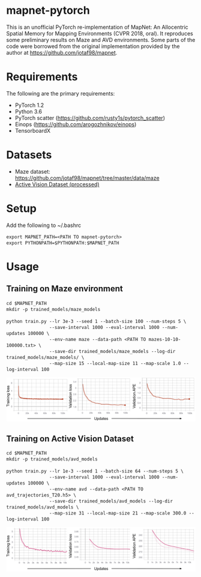 # mapnet-pytorch
This is an unofficial PyTorch re-implementation of MapNet: An Allocentric Spatial Memory for Mapping Environments (CVPR 2018, oral).
It reproduces some preliminary results on Maze and AVD environments. Some parts of the code were borrowed from the original implementation
provided by the author at https://github.com/jotaf98/mapnet. 

# Requirements
The following are the primary requirements:
- PyTorch 1.2
- Python 3.6
- PyTorch scatter (https://github.com/rusty1s/pytorch_scatter)
- Einops (https://github.com/arogozhnikov/einops)
- TensorboardX 

# Datasets
- Maze dataset: https://github.com/jotaf98/mapnet/tree/master/data/maze
- [Active Vision Dataset (processed)](https://drive.google.com/file/d/145Qe2wHglKYB0burJchWcbruuBQWckrc/view?usp=sharing)

# Setup
Add the following to ~/.bashrc
```
export MAPNET_PATH=<PATH TO mapnet-pytorch>
export PYTHONPATH=$PYTHONPATH:$MAPNET_PATH
```
# Usage
## Training on Maze environment
```
cd $MAPNET_PATH
mkdir -p trained_models/maze_models

python train.py --lr 3e-3 --seed 1 --batch-size 100 --num-steps 5 \
                --save-interval 1000 --eval-interval 1000 --num-updates 100000 \
                --env-name maze --data-path <PATH TO mazes-10-10-100000.txt> \
                --save-dir trained_models/maze_models --log-dir trained_models/maze_models/ \ 
                --map-size 15 --local-map-size 11 --map-scale 1.0 --log-interval 100
```
![Maze training results](https://github.com/srama2512/mapnet-pytorch/blob/master/results/mapnet_maze_results.png)

## Training on Active Vision Dataset
```
cd $MAPNET_PATH
mkdir -p trained_models/avd_models

python train.py --lr 1e-3 --seed 1 --batch-size 64 --num-steps 5 \
                --save-interval 1000 --eval-interval 1000 --num-updates 100000 \
                --env-name avd --data-path <PATH TO avd_trajectories_T20.h5> \
                --save-dir trained_models/avd_models --log-dir trained_models/avd_models \
                --map-size 31 --local-map-size 21 --map-scale 300.0 --log-interval 100
```
![AVD training results](https://github.com/srama2512/mapnet-pytorch/blob/master/results/mapnet_avd_results.png)
